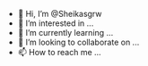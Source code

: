 - 👋 Hi, I’m @Sheikasgrw
- 👀 I’m interested in ...
- 🌱 I’m currently learning ...
- 💞️ I’m looking to collaborate on ...
- 📫 How to reach me ...

<!---
Sheikasgrw/Sheikasgrw is a ✨ special ✨ repository because its `README.md` (this file) appears on your GitHub profile.
You can click the Preview link to take a look at your changes.
--->
